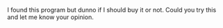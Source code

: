 I found this program but dunno if I should buy it or not. Could you try this and let me know your opinion.